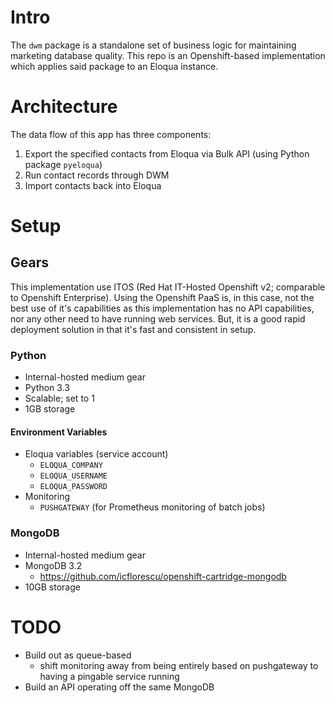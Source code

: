 # Intro

The `dwm` package is a standalone set of business logic for maintaining marketing database quality. This repo is an Openshift-based implementation which applies said package to an Eloqua instance.

# Architecture

The data flow of this app has three components:
1. Export the specified contacts from Eloqua via Bulk API (using Python package `pyeloqua`)
2. Run contact records through DWM
3. Import contacts back into Eloqua

# Setup

## Gears

This implementation use ITOS (Red Hat IT-Hosted Openshift v2; comparable to Openshift Enterprise). Using the Openshift PaaS is, in this case, not the best use of it's capabilities as this implementation has no API capabilities, nor any other need to have running web services. But, it is a good rapid deployment solution in that it's fast and consistent in setup.

### Python

- Internal-hosted medium gear
- Python 3.3
- Scalable; set to 1
- 1GB storage

#### Environment Variables

- Eloqua variables (service account)
  - `ELOQUA_COMPANY`
  - `ELOQUA_USERNAME`
  - `ELOQUA_PASSWORD`
- Monitoring
  - `PUSHGATEWAY` (for Prometheus monitoring of batch jobs)

### MongoDB

- Internal-hosted medium gear
- MongoDB 3.2
  - https://github.com/icflorescu/openshift-cartridge-mongodb
- 10GB storage

# TODO
- Build out as queue-based
  - shift monitoring away from being entirely based on pushgateway to having a pingable service running
- Build an API operating off the same MongoDB
